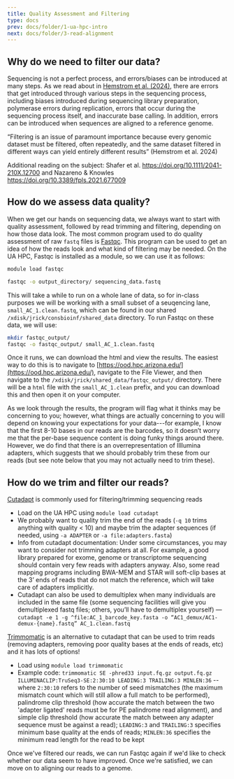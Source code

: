 ```yaml
---
title: Quality Assessment and Filtering
type: docs
prev: docs/folder/1-ua-hpc-intro
next: docs/folder/3-read-alignment
---
```


## Why do we need to filter our data?

Sequencing is not a perfect process, and errors/biases can be introduced at many steps. As we read about in [Hemstrom et al. (2024)](https://www.nature.com/articles/s41576-024-00738-6), there are errors that get introduced through various steps in the sequencing process, including biases introduced during sequencing library preparation, polymerase errors during replication, errors that occur during the sequencing process itself, and inaccurate base calling. In addition, errors can be introduced when sequences are aligned to a reference genome.

“Filtering is an issue of paramount importance because every genomic dataset must be filtered, often repeatedly, and the same dataset filtered in different ways can yield entirely different results” (Hemstrom et al. 2024)

Additional reading on the subject: Shafer et al. https://doi.org/10.1111/2041-210X.12700 and Nazareno & Knowles https://doi.org/10.3389/fpls.2021.677009 


## How do we assess data quality?
When we get our hands on sequencing data, we always want to start with quality assessment, followed by read trimming and filtering, depending on how those data look. The most common program used to do quality assessment of raw `fastq` files is [Fastqc](https://www.bioinformatics.babraham.ac.uk/projects/fastqc/). This program can be used to get an idea of how the reads look and what kind of filtering may be needed. On the UA HPC, Fastqc is installed as a module, so we can use it as follows:

```sh
module load fastqc

fastqc -o output_directory/ sequencing_data.fastq
```

This will take a while to run on a whole lane of data, so for in-class purposes we will be working with a small subset of a seuqencing lane, `small_AC_1.clean.fastq`, which can be found in our shared `/xdisk/jrick/consbioinf/shared_data` directory. To run Fastqc on these data, we will use:

```sh
mkdir fastqc_output/
fastqc -o fastqc_output/ small_AC_1.clean.fastq
```

Once it runs, we can download the html and view the results. The easiest way to do this is to navigate to [https://ood.hpc.arizona.edu/](https://ood.hpc.arizona.edu/), navigate to the File Viewer, and then navigate to the `/xdisk/jrick/shared_data/fastqc_output/` directory. There will be a `html` file with the `small_AC_1.clean` prefix, and you can download this and then open it on your computer. 

As we look through the results, the program will flag what it thinks may be concerning to you; however, what things are actually concerning to you will depend on knowing your expectations for your data---for example, I know that the first 8-10 bases in our reads are the barcodes, so it doesn’t worry me that the per-base sequence content is doing funky things around there. However, we do find that there is an overrepresentation of Illlumina adapters, which suggests that we should probably trim these from our reads (but see note below that you may not actually need to trim these).

## How do we trim and filter our reads?
[Cutadapt](https://cutadapt.readthedocs.io/en/stable/guide.html) is commonly used for filtering/trimming sequencing reads
- Load on the UA HPC using `module load cutadapt`
- We probably want to quality trim the end of the reads (`-q 10` trims anything with quality < 10) and maybe trim the adapter sequences (if needed, using `-a ADAPTER` or `-a file:adapters.fasta`)
- Info from cutadapt documentation: Under some circumstances, you may want to consider not trimming adapters at all. For example, a good library prepared for exome, genome or transcriptome sequencing should contain very few reads with adapters anyway. Also, some read mapping programs including BWA-MEM and STAR will soft-clip bases at the 3’ ends of reads that do not match the reference, which will take care of adapters implicitly.
- Cutadapt can also be used to demultiplex when many individuals are included in the same file (some sequencing facilities will give you demultiplexed fastq files; others, you’ll have to demultiplex yourself) — `cutadapt -e 1 -g ^file:AC_1_barcode_key.fasta -o “AC1_demux/AC1-demux-{name}.fastq” AC_1.clean.fastq`

[Trimmomatic](http://www.usadellab.org/cms/index.php?page=trimmomatic) is an alternative to cutadapt that can be used to trim reads (removing adapters, removing poor quality bases at the ends of reads, etc) and it has lots of options!
- Load using `module load trimmomatic`
- Example code: `trimmomatic SE -phred33 input.fq.gz output.fq.gz ILLUMINACLIP:TruSeq3-SE:2:30:10 LEADING:3 TRAILING:3 MINLEN:36` -- where `2:30:10` refers to the number of seed mismatches (the maximum mismatch count which will still allow a full match to be performed), palindrome clip threshold (how accurate the match between the two 'adapter ligated' reads must be for PE palindrome read alignment), and simple clip threshold (how accurate the match between any adapter sequence must be against a read); `LEADING:3` and `TRAILING:3` specifies minimum base quality at the ends of reads; `MINLEN:36` specifies the minimum read length for the read to be kept

Once we've filtered our reads, we can run Fastqc again if we'd like to check whether our data seem to have improved. Once we're satisfied, we can move on to aligning our reads to a genome.

